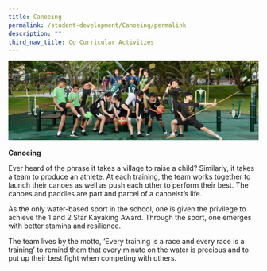 ```yaml
---
title: Canoeing
permalink: /student-development/Canoeing/permalink
description: ""
third_nav_title: Co Curricular Activities
---
```

![](/images/Physical-Sports-banner.jpg)

**Canoeing**

Ever heard of the phrase it takes a village to raise a child? Similarly, it takes a team to produce an athlete. At each training, the team works together to launch their canoes as well as push each other to perform their best. The canoes and paddles are part and parcel of a canoeist’s life.

As the only water-based sport in the school, one is given the privilege to achieve the 1 and 2 Star Kayaking Award. Through the sport, one emerges with better stamina and resilience.

The team lives by the motto, ‘Every training is a race and every race is a training’ to remind them that every minute on the water is precious and to put up their best fight when competing with others.